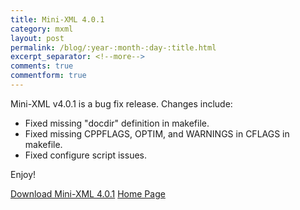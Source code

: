 ```yaml
---
title: Mini-XML 4.0.1
category: mxml
layout: post
permalink: /blog/:year-:month-:day-:title.html
excerpt_separator: <!--more-->
comments: true
commentform: true
---
```


Mini-XML v4.0.1 is a bug fix release.  Changes include:

- Fixed missing "docdir" definition in makefile.
- Fixed missing CPPFLAGS, OPTIM, and WARNINGS in CFLAGS in makefile.
- Fixed configure script issues.

Enjoy!

<a class="btn btn-primary" href="https://github.com/michaelrsweet/mxml/releases/tag/v4.0.1">Download Mini-XML 4.0.1</a>
<a class="btn btn-default" href="/mxml/index.html">Home Page</a>
